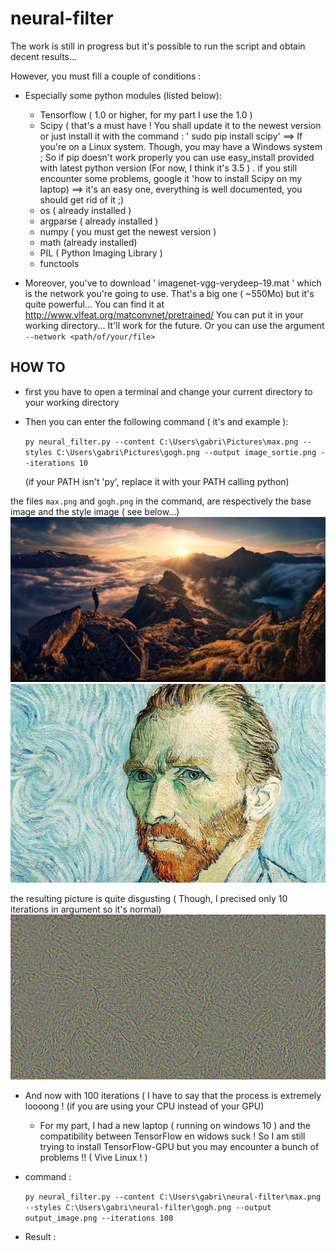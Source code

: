 # neural-filter

The work is still in progress but it's possible to run the script and obtain decent results...

However, you must fill a couple of conditions : 
  - Especially some python modules (listed below):
      * Tensorflow ( 1.0 or higher, for my part I use the 1.0 )
      * Scipy ( that's a must have ! You shall update it to the newest version or just install it with the command : ' sudo pip install          scipy' ==> If you're on a Linux system. Though, you may have a Windows system ; So if pip doesn't work properly you can use easy_install provided with latest python version (For now, I think it's 3.5 ) . if you still encounter some problems, google it 'how to install Scipy on my laptop) ==> it's an easy one, everything is well documented, you should get rid of it ;)
      * os ( already installed )
      * argparse ( already installed )  
      * numpy ( you must get the newest version )
      * math (already installed)
      * PIL ( Python Imaging Library ) 
      * functools
      
  - Moreover, you've to download ' imagenet-vgg-verydeep-19.mat ' which is the network you're going to use. That's a big one ( ~550Mo) but it's quite powerful... You can find it at http://www.vlfeat.org/matconvnet/pretrained/
  You can put it in your working directory... It'll work for the future. Or you can use the argument `--network <path/of/your/file>`
  
  
  ## HOW TO 
  
  * first you have to open a terminal and change your current directory to your working directory 
  * Then you can enter the following command ( it's and example ):
  
    `py neural_filter.py --content C:\Users\gabri\Pictures\max.png --styles C:\Users\gabri\Pictures\gogh.png --output image_sortie.png --iterations 10`
  
     (if your PATH isn't 'py', replace it with your PATH calling python) 
     
the files `max.png` and `gogh.png` in the command, are respectively the base image and the style image ( see below...)
![base_image](Pictures/max.png)
![style_image](Pictures/gogh.png)

the resulting picture is quite disgusting ( Though, I precised only 10 iterations in argument so it's normal)
![output_image](Pictures/image_sortie.png)


* And now with 100 iterations ( I have to say that the process is extremely loooong ! (if you are using your CPU instead of your GPU)
  - For my part, I had a new laptop ( running on windows 10 ) and the compatibility between TensorFlow en widows suck ! So I am still   trying to install TensorFlow-GPU but you may encounter a bunch of problems !! ( Vive Linux ! )
  
* command :

  `py neural_filter.py --content C:\Users\gabri\neural-filter\max.png --styles C:\Users\gabri\neural-filter\gogh.png --output output_image.png --iterations 100`
  
* Result : 
